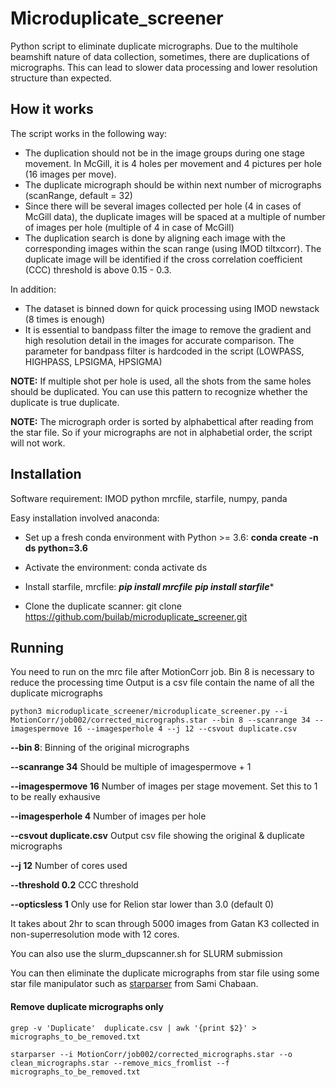 # Microduplicate_screener
Python script to eliminate duplicate micrographs.
Due to the multihole beamshift nature of data collection, sometimes, there are duplications of micrographs. This can lead to slower data processing and lower resolution structure than expected.

## How it works
The script works in the following way:
- The duplication should not be in the image groups during one stage movement. In McGill, it is 4 holes per movement and 4 pictures per hole (16 images per move).
- The duplicate micrograph should be within next number of micrographs (scanRange, default = 32)
- Since there will be several images collected per hole (4 in cases of McGill data), the duplicate images will be spaced at a multiple of number of images per hole (multiple of 4 in case of McGill)
- The duplication search is done by aligning each image with the corresponding images within the scan range (using IMOD tiltxcorr). The duplicate image will be identified if the cross correlation coefficient (CCC) threshold is above 0.15 - 0.3.

In addition:
- The dataset is binned down for quick processing using IMOD newstack (8 times is enough)
- It is essential to bandpass filter the image to remove the gradient and high resolution detail in the images for accurate comparison. The parameter for bandpass filter is hardcoded in the script (LOWPASS, HIGHPASS, LPSIGMA, HPSIGMA)

**NOTE:** If multiple shot per hole is used, all the shots from the same holes should be duplicated. You can use this pattern to recognize whether the duplicate is true duplicate.

**NOTE:** The micrograph order is sorted by alphabettical after reading from the star file. So if your micrographs are not in alphabetial order, the script will not work.



## Installation

Software requirement: IMOD
python mrcfile, starfile, numpy, panda

Easy installation involved anaconda:
- Set up a fresh conda environment with Python >= 3.6: **conda create -n ds python=3.6**
- Activate the environment: conda activate ds
- Install starfile, mrcfile: 
**_pip install mrcfile_**
**_pip install starfile_***

- Clone the duplicate scanner: git clone https://github.com/builab/microduplicate_screener.git


## Running

You need to run on the mrc file after MotionCorr job. Bin 8 is necessary to reduce the processing time
Output is a csv file contain the name of all the duplicate micrographs

```
python3 microduplicate_screener/microduplicate_screener.py --i MotionCorr/job002/corrected_micrographs.star --bin 8 --scanrange 34 --imagespermove 16 --imagesperhole 4 --j 12 --csvout duplicate.csv
```

**--bin 8**: Binning of the original micrographs

**--scanrange 34** Should be multiple of imagespermove + 1

**--imagespermove 16** Number of images per stage movement. Set this to 1 to be really exhausive

**--imagesperhole 4**  Number of images per hole

**--csvout duplicate.csv** Output csv file showing the original & duplicate micrographs

**--j 12** Number of cores used

**--threshold 0.2** CCC threshold

**--opticsless 1** Only use for Relion star lower than 3.0 (default 0)


It takes about 2hr to scan through 5000 images from Gatan K3 collected in non-superresolution mode with 12 cores.

You can also use the slurm_dupscanner.sh for SLURM submission

You can then eliminate the duplicate micrographs from star file using some star file manipulator such as [starparser](https://github.com/sami-chaaban/starparser) from Sami Chabaan.

#### Remove duplicate micrographs only
```
grep -v 'Duplicate'  duplicate.csv | awk '{print $2}' > micrographs_to_be_removed.txt

starparser --i MotionCorr/job002/corrected_micrographs.star --o clean_micrographs.star --remove_mics_fromlist --f micrographs_to_be_removed.txt 
```

